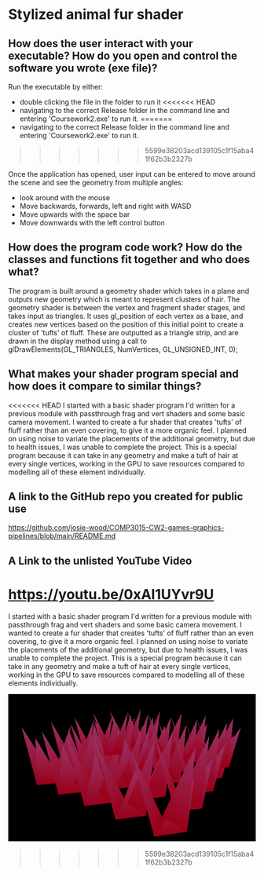 # Stylized animal fur shader

## How does the user interact with your executable? How do you open and control the software you wrote (exe file)?

Run the executable by either:
* double clicking the file in the folder to run it
<<<<<<< HEAD
* navigating to the correct Release folder in the command line and entering 'Coursework2.exe' to run it.
=======
* navigating to the correct Release folder in the command line and entering 'Coursework2.exe' to run it. 
>>>>>>> 5599e38203acd139105c1f15aba41f62b3b2327b

Once the application has opened, user input can be entered to move around the scene and see the geometry from multiple angles:

* look around with the mouse
* Move backwards, forwards, left and right with WASD
* Move upwards with the space bar
* Move downwards with the left control button


## How does the program code work? How do the classes and functions fit together and who does what?

The program is built around a geometry shader which takes in a plane and outputs new geometry which is meant to represent clusters of hair.
The geometry shader is between the vertex and fragment shader stages, and takes input as triangles. It uses gl_position of each vertex as a base, and creates new vertices based on the position of this initial point to create a cluster of 'tufts' of fluff. These are outputted as a triangle strip, and are drawn in the display method using a call to glDrawElements(GL_TRIANGLES, NumVertices, GL_UNSIGNED_INT, 0);

## What makes your shader program special and how does it compare to similar things?

<<<<<<< HEAD
I started with a basic shader program I'd written for a previous module with passthrough frag and vert shaders and some basic camera movement. I wanted to create a fur shader that creates 'tufts' of fluff rather than an even covering, to give it a more organic feel. I planned on using noise to variate the placements of the additional geometry, but due to health issues, I was unable to complete the project.
This is a special program because it can take in any geometry and make a tuft of hair at every single vertices, working in the GPU to save resources compared to modelling all of these element individually.

## A link to the GitHub repo you created for public use

https://github.com/josie-wood/COMP3015-CW2-games-graphics-pipelines/blob/main/README.md

## A Link to the unlisted YouTube Video

https://youtu.be/0xAl1UYvr9U 
=======
I started with a basic shader program I'd written for a previous module with passthrough frag and vert shaders and some basic camera movement. I wanted to create a fur shader that creates 'tufts' of fluff rather than an even covering, to give it a more organic feel. I planned on using noise to variate the placements of the additional geometry, but due to health issues, I was unable to complete the project. 
This is a special program because it can take in any geometry and make a tuft of hair at every single vertices, working in the GPU to save resources compared to modelling all of these elements individually. 

![screenshot](https://github.com/josie-wood/COMP3015-CW2-games-graphics-pipelines/blob/main/vs/media/photo.png)
>>>>>>> 5599e38203acd139105c1f15aba41f62b3b2327b
